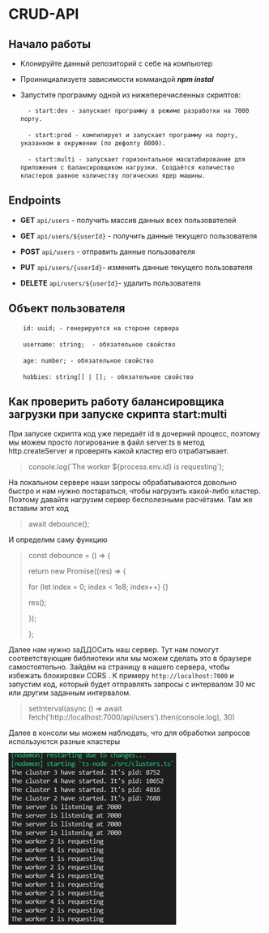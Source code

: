 # CRUD-API

## Начало работы

* Клонируйте данный репозиторий с себе на компьютер

* Проинициализуете зависимости коммандой ***npm instal***

* Запустите программу одной из нижеперечисленных скриптов:

        - start:dev - запускает программу в режиме разработки на 7000 порту.

        - start:prod - компилирует и запускает программу на порту, указанном в окружении (по дефолту 8000).

        - start:multi - запускает горизонтальное масштабирование для приложения с балансировщиком нагрузки. Создаётся количество кластеров равное количеству логических ядер машины.

## Endpoints

- **GET** `api/users` - получить массив данных всех пользователей

- **GET** `api/users/${userId}` - получить данные текущего пользователя

- **POST** `api/users` - отправить данные пользователя

- **PUT** `api/users/{userId}`- изменить данные текущего пользователя

- **DELETE** `api/users/${userId}`- удалить пользователя

## Объект пользователя

        id: uuid; - генерируется на стороне сервера

        username: string;  - обязательное свойство

        age: number; - обязательное свойство

        hobbies: string[] | []; - обязательное свойство

## Как проверить работу балансировщика загрузки при запуске скрипта **start:multi**

При запуске скрипта код уже передаёт id в дочерний процесс, поэтому мы можем просто логирование в файл
server.ts в метод http.createServer и проверять какой кластер его отрабатывает.

>console.log(\`The worker ${process.env.id} is requesting\`);

На локальном сервере наши запросы обрабатываются довольно быстро и нам нужно постараться, чтобы нагрузить
какой-либо кластер. Поэтому давайте нагрузим сервер бесполезными  расчётами. Там же вставим этот код

>await debounce();

И определим саму функцию

>const debounce = () => {
>
>  return new Promise<void>((res) => {
>
>    for (let index = 0; index < 1e8; index++) {}
>
>    res();
>
>  });
>
>};

Далее нам нужно заДДОСить наш сервер. Тут нам помогут соответствующие библиотеки или мы можем сделать 
это в браузере самостоятельно. Зайдём на страницу в нашего сервера, чтобы избежать блокировки CORS . К примеру `http://localhost:7000` и запустим код, который будет отправлять запросы с интервалом 30 мс или другим заданным интервалом.

> setInterval(async () => await fetch('http://localhost:7000/api/users').then(console.log), 30)

Далее в консоли мы можем наблюдать, что для обработки запросов используются разные кластеры 

![Работа класстеров](/assets/clusters_small.jpg)